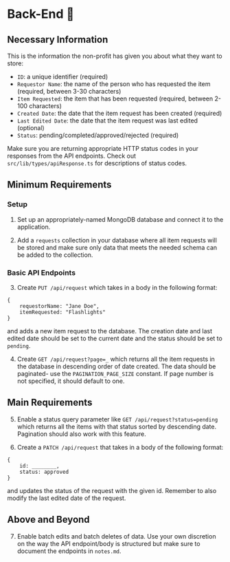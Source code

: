 # Back-End 🍑

## Necessary Information

This is the information the non-profit has given you about what they want to store:

- `ID`: a unique identifier (required)
- `Requestor Name`: the name of the person who has requested the item (required, between 3-30 characters)
- `Item Requested`: the item that has been requested (required, between 2-100 characters)
- `Created Date`: the date that the item request has been created (required)
- `Last Edited Date`: the date that the item request was last edited (optional)
- `Status`: pending/completed/approved/rejected (required)

Make sure you are returning appropriate HTTP status codes in your responses from the API endpoints. Check out `src/lib/types/apiResponse.ts` for descriptions of status codes.

## Minimum Requirements

### Setup

1. Set up an appropriately-named MongoDB database and connect it to the application.

2. Add a `requests` collection in your database where all item requests will be stored and make sure only data that meets the needed schema can be added to the collection.

### Basic API Endpoints

3. Create `PUT /api/request` which takes in a body in the following format:

```
{
    requestorName: "Jane Doe",
    itemRequested: "Flashlights"
}
```

and adds a new item request to the database. The creation date and last edited date should be set to the current date and the status should be set to `pending`.

4. Create `GET /api/request?page=_` which returns all the item requests in the database in descending order of date created. The data should be paginated- use the `PAGINATION_PAGE_SIZE` constant. If page number is not specified, it should default to one.

## Main Requirements

5. Enable a status query parameter like `GET /api/request?status=pending` which returns all the items with that status sorted by descending date. Pagination should also work with this feature.

6. Create a `PATCH /api/request` that takes in a body of the following format:

```
{
    id: ________,
    status: approved
}
```

and updates the status of the request with the given id. Remember to also modify the last edited date of the request.

## Above and Beyond

7. Enable batch edits and batch deletes of data. Use your own discretion on the way the API endpoint/body is structured but make sure to document the endpoints in `notes.md`.
